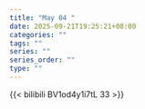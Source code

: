 ```yaml
---
title: "May 04 "
date: 2025-09-21T19:25:21+08:00
categories: ""
tags: ""
series: ""
series_order: ""
type: ""
---
```



{{< bilibili BV1od4y1i7tL 33 >}}

